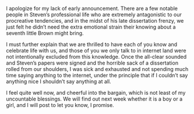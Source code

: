 I apologize for my lack of early announcement. There are a few notable people in Steven’s professional life who are extremely antagonistic to our procreative tendencies, and in the midst of his late dissertation frenzy, we just felt he didn’t need the extra emotional strain their knowing about a seventh little Brown might bring.

I must further explain that we are thrilled to have each of you know and celebrate life with us, and those of you we only talk to in internet land were not intentionally excluded from this knowledge. Once the all-clear sounded and Steven’s papers were signed and the horrible sack of a dissertation rolled from our shoulders, I was sick and exhausted and not spending much time saying anything to the internet, under the principle that if I couldn’t say anything nice I shouldn’t say anything at all.

I feel quite well now, and cheerful into the bargain, which is not least of my uncountable blessings. We will find out next week whether it is a boy or a girl, and I will post to let you know, I promise.
